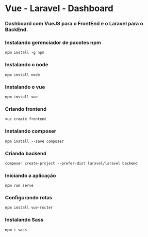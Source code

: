# Vue - Laravel - Dashboard

### Dashboard com VueJS para o FrontEnd e o Laravel para o BackEnd.

### Instalando gerenciador de pacotes npm

`npm install -g npm`

### Instalando o node

`npm install node`

### Instalando o vue

`npm install vue`

### Criando frontend

`vue create frontend`

### Instalando composer

`npm install --save composer`

### Criando backend

`composer create-project --prefer-dist laravel/laravel backend`

### Iniciando a aplicação

`npm run serve`

### Configurando rotas

`npm install vue-router`

### Instalando Sass

`npm i sass`
